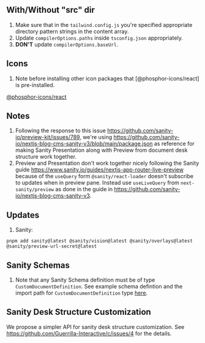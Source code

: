 ## With/Without "src" dir

1. Make sure that in the `tailwind.config.js` you're specified appropriate directory
   pattern strings in the content array.
1. Update `compilerOptions.paths` inside `tsconfig.json` appropriately.
1. **DON'T** update `compilerOptions.baseUrl`.

## Icons

1. Note before installing other icon packages that [@phosphor-icons/react] is pre-installed.

[@phosphor-icons/react](https://github.com/phosphor-icons/react)

## Notes

1. Following the response to this issue <https://github.com/sanity-io/preview-kit/issues/789>, we're using <https://github.com/sanity-io/nextjs-blog-cms-sanity-v3/blob/main/package.json> as reference for making Sanity Presentation along with Preview from document desk structure work together.
1. Preview and Presentation don't work together nicely following the Sanity guide <https://www.sanity.io/guides/nextjs-app-router-live-preview> because of the `useQuery` form `@sanity/react-loader` doesn't subscribe to updates when in preview pane. Instead use `useLiveQuery` from `next-sanity/preview` as done in the guide in <https://github.com/sanity-io/nextjs-blog-cms-sanity-v3>.

## Updates

1. Sanity:

```
pnpm add sanity@latest @sanity/vision@latest @sanity/overlays@latest @sanity/preview-url-secret@latest
```

## Sanity Schemas

1. Note that any Sanity Schema definition must be of type `CustomDocumentDefinition`. See example schema defintion and the import path for `CustomDocumentDefinition` type [here](https://github.com/Guerrilla-Interactive/c/blob/ccce8499fef4ac0df56c2e1671e9873b13ab2579/sanity/schemas/article.ts).


## Sanity Desk Structure Customization

We propose a simpler API for sanity desk structure customization. See https://github.com/Guerrilla-Interactive/c/issues/4 for the details.
